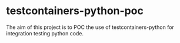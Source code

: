 # testcontainers-python-poc
The aim of this project is to POC the use of testcontainers-python for integration testing python code.
